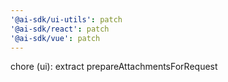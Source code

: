 ```yaml
---
'@ai-sdk/ui-utils': patch
'@ai-sdk/react': patch
'@ai-sdk/vue': patch
---
```


chore (ui): extract prepareAttachmentsForRequest
